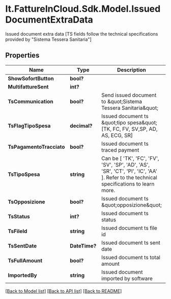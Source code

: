 # It.FattureInCloud.Sdk.Model.IssuedDocumentExtraData
Issued document extra data [TS fields follow the technical specifications provided by \"Sistema Tessera Sanitaria\"]

## Properties

Name | Type | Description | Notes
------------ | ------------- | ------------- | -------------
**ShowSofortButton** | **bool?** |  | [optional] 
**MultifattureSent** | **int?** |  | [optional] 
**TsCommunication** | **bool?** | Send issued document to \&quot;Sistema Tessera Sanitaria\&quot; | [optional] 
**TsFlagTipoSpesa** | **decimal?** | Issued document ts \&quot;tipo spesa\&quot; [TK, FC, FV, SV,SP, AD, AS, ECG, SR] | [optional] 
**TsPagamentoTracciato** | **bool?** | Issued document ts traced payment | [optional] 
**TsTipoSpesa** | **string** | Can be [ &#39;TK&#39;, &#39;FC&#39;, &#39;FV&#39;, &#39;SV&#39;, &#39;SP&#39;, &#39;AD&#39;, &#39;AS&#39;, &#39;SR&#39;, &#39;CT&#39;, &#39;PI&#39;, &#39;IC&#39;, &#39;AA&#39; ]. Refer to the technical specifications to learn more. | [optional] 
**TsOpposizione** | **bool?** | Issued document ts \&quot;opposizione\&quot; | [optional] 
**TsStatus** | **int?** | Issued document ts status | [optional] 
**TsFileId** | **string** | Issued document ts file id | [optional] 
**TsSentDate** | **DateTime?** | Issued document ts sent date | [optional] 
**TsFullAmount** | **bool?** | Issued document ts total amount | [optional] 
**ImportedBy** | **string** | Issued document imported by software | [optional] 

[[Back to Model list]](../README.md#documentation-for-models) [[Back to API list]](../README.md#documentation-for-api-endpoints) [[Back to README]](../README.md)

